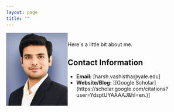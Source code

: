 ```yaml
---
layout: page
title: ""
---
```

<div style="display:flex; align-items:center;">
    <div style="flex:1;">
        <img src="Picture.jpeg" alt="Profile Picture" style="width:170px;height:200px;">
    </div>
    <div style="flex:2;">
        <p>
          Here's a little bit about me.
        </p>
        <h2>Contact Information</h2>
        <ul>
            <li><strong>Email:</strong> [harsh.vashistha@yale.edu]</li>
            <li><strong>Website/Blog:</strong> [[Google Scholar](https://scholar.google.com/citations?user=YdsptUYAAAAJ&hl=en.)]</li>
        </ul>
    </div>
</div>
